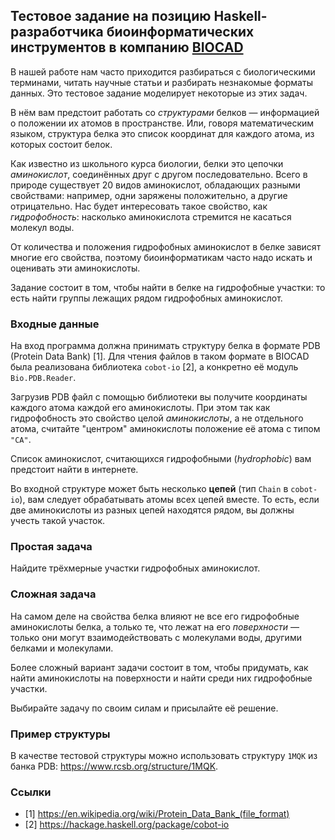 ## Тестовое задание на позицию Haskell-разработчика биоинформатических инструментов в компанию [BIOCAD](https://biocad.ru/)

В нашей работе нам часто приходится разбираться с биологическими терминами, читать научные статьи и
разбирать незнакомые форматы данных. Это тестовое задание моделирует некоторые из этих задач.

В нём вам предстоит работать со _структурами_ белков &mdash; информацией о положении их атомов в
пространстве. Или, говоря математическим языком, структура белка это список координат для каждого
атома, из которых состоит белок.

Как известно из школьного курса биологии, белки это цепочки _аминокислот_, соединённых друг с другом
последовательно. Всего в природе существует 20 видов аминокислот, обладающих разными свойствами:
например, одни заряжены положительно, а другие отрицательно. Нас будет интересовать такое свойство,
как _гидрофобность_: насколько аминокислота стремится не касаться молекул воды.

От количества и положения гидрофобных аминокислот в белке зависят многие его свойства, поэтому
биоинформатикам часто надо искать и оценивать эти аминокислоты.

Задание состоит в том, чтобы найти в белке на гидрофобные участки: то есть найти группы лежащих
рядом гидрофобных аминокислот.

### Входные данные

На вход программа должна принимать структуру белка в формате PDB (Protein Data Bank) [1]. Для чтения
файлов в таком формате в BIOCAD была реализована библиотека `cobot-io` [2], а конкретно её модуль
`Bio.PDB.Reader`.

Загрузив PDB файл с помощью библиотеки вы получите координаты каждого атома каждой его аминокислоты.
При этом так как гидрофобность это свойство целой _аминокислоты_, а не отдельного атома, считайте
"центром" аминокислоты положение её атома с типом `"CA"`.

Список аминокислот, считающихся гидрофобными (_hydrophobic_) вам предстоит найти в интернете.

Во входной структуре может быть несколько __цепей__ (тип `Chain` в `cobot-io`), вам следует
обрабатывать атомы всех цепей вместе. То есть, если две аминокислоты из разных цепей находятся
рядом, вы должны учесть такой участок.

### Простая задача

Найдите трёхмерные участки гидрофобных аминокислот.

### Сложная задача

На самом деле на свойства белка влияют не все его гидрофобные аминокислоты белка, а только те, что
лежат на его _поверхности_ &mdash; только они могут взаимодействовать с молекулами воды, другими
белками и молекулами.

Более сложный вариант задачи состоит в том, чтобы придумать, как найти аминокислоты на поверхности и
найти среди них гидрофобные участки.

Выбирайте задачу по своим силам и присылайте её решение.

### Пример структуры

В качестве тестовой структуры можно использовать структуру `1MQK` из банка PDB:
https://www.rcsb.org/structure/1MQK.

### Ссылки

- [1] https://en.wikipedia.org/wiki/Protein_Data_Bank_(file_format)
- [2] https://hackage.haskell.org/package/cobot-io

